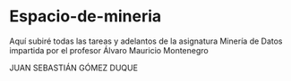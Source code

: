 # Espacio-de-mineria
Aquí subiré todas las tareas y adelantos de la asignatura Minería de Datos impartida por el profesor Álvaro Mauricio Montenegro

JUAN SEBASTIÁN GÓMEZ DUQUE
